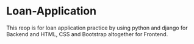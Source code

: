 # Loan-Application
This reop is for loan application practice by using python and django for Backend and HTML, CSS and Bootstrap altogether for Frontend.
